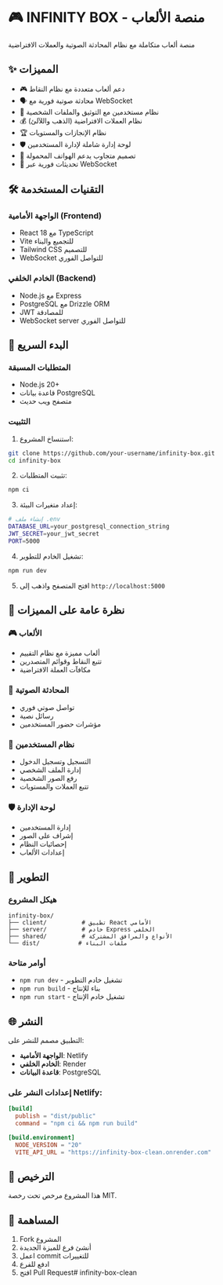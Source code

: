 # 🎮 INFINITY BOX - منصة الألعاب

منصة ألعاب متكاملة مع نظام المحادثة الصوتية والعملات الافتراضية

## ✨ المميزات

- 🎮 دعم ألعاب متعددة مع نظام النقاط
- 🗣️ محادثة صوتية فورية مع WebSocket
- 👥 نظام مستخدمين مع التوثيق والملفات الشخصية
- 💰 نظام العملات الافتراضية (الذهب واللآلئ)
- 🏆 نظام الإنجازات والمستويات
- 🛡️ لوحة إدارة شاملة لإدارة المستخدمين
- 📱 تصميم متجاوب يدعم الهواتف المحمولة
- 🔄 تحديثات فورية عبر WebSocket

## 🛠️ التقنيات المستخدمة

### الواجهة الأمامية (Frontend)
- React 18 مع TypeScript
- Vite للتجميع والبناء
- Tailwind CSS للتصميم
- WebSocket للتواصل الفوري

### الخادم الخلفي (Backend)
- Node.js مع Express
- PostgreSQL مع Drizzle ORM
- JWT للمصادقة
- WebSocket server للتواصل الفوري

## 🚀 البدء السريع

### المتطلبات المسبقة
- Node.js 20+
- قاعدة بيانات PostgreSQL
- متصفح ويب حديث

### التثبيت

1. استنساخ المشروع:
```bash
git clone https://github.com/your-username/infinity-box.git
cd infinity-box
```

2. تثبيت المتطلبات:
```bash
npm ci
```

3. إعداد متغيرات البيئة:
```bash
# إنشاء ملف .env
DATABASE_URL=your_postgresql_connection_string
JWT_SECRET=your_jwt_secret
PORT=5000
```

4. تشغيل الخادم للتطوير:
```bash
npm run dev
```

5. افتح المتصفح واذهب إلى `http://localhost:5000`

## 📱 نظرة عامة على المميزات

### 🎮 الألعاب
- ألعاب مميزة مع نظام التقييم
- تتبع النقاط وقوائم المتصدرين
- مكافآت العملة الافتراضية

### 💬 المحادثة الصوتية
- تواصل صوتي فوري
- رسائل نصية
- مؤشرات حضور المستخدمين

### 👤 نظام المستخدمين
- التسجيل وتسجيل الدخول
- إدارة الملف الشخصي
- رفع الصور الشخصية
- تتبع العملات والمستويات

### 🛡️ لوحة الإدارة
- إدارة المستخدمين
- إشراف على الصور
- إحصائيات النظام
- إعدادات الألعاب

## 🔧 التطوير

### هيكل المشروع
```
infinity-box/
├── client/          # تطبيق React الأمامي
├── server/          # خادم Express الخلفي
├── shared/          # الأنواع والمرافق المشتركة
└── dist/           # ملفات البناء
```

### أوامر متاحة
- `npm run dev` - تشغيل خادم التطوير
- `npm run build` - بناء للإنتاج
- `npm run start` - تشغيل خادم الإنتاج

## 🌐 النشر

التطبيق مصمم للنشر على:
- **الواجهة الأمامية**: Netlify
- **الخادم الخلفي**: Render
- **قاعدة البيانات**: PostgreSQL

### إعدادات النشر على Netlify:
```toml
[build]
  publish = "dist/public"
  command = "npm ci && npm run build"

[build.environment]
  NODE_VERSION = "20"
  VITE_API_URL = "https://infinity-box-clean.onrender.com"
```

## 📄 الترخيص

هذا المشروع مرخص تحت رخصة MIT.

## 🤝 المساهمة

1. Fork المشروع
2. أنشئ فرع للميزة الجديدة
3. اعمل commit للتغييرات
4. ادفع للفرع
5. افتح Pull Request# infinity-box-clean
